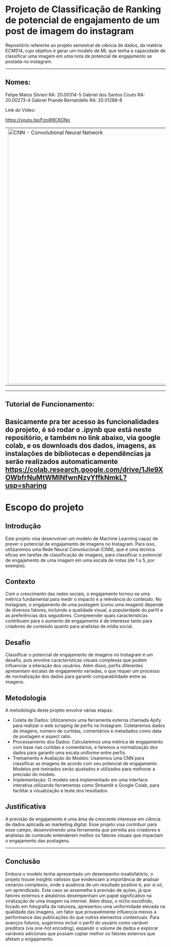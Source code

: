 # Projeto de Classificação de Ranking de potencial de engajamento de um post de imagem do instagram 

Repositório referente ao projeto semestral de ciência de dados, da matéria ECM514, cujo objetivo é gerar um modelo de ML que tenha a capacidade de classificar uma imagem em uma nota de potencial de engajamento se postada no instagram.

---
## Nomes:
Felipe Matos Silvieri       RA: 20.00314-5
Gabriel dos Santos Couto    RA: 20.00273-4
Gabriel Prande Bernardello  RA: 20.01288-8

Link do Vídeo:

https://youtu.be/Fzoi89C6ONo

<table>
  <tr>
    <td>
      <img src="https://miro.medium.com/v2/resize:fit:828/format:webp/1*HMP8TthpVRljInDPoNHS5A.jpeg" alt="CNN - Convolutional Neural Network" width="800">
    </td>
    <td>
      <img src="https://upload.wikimedia.org/wikipedia/commons/thumb/9/95/Instagram_logo_2022.svg/225px-Instagram_logo_2022.svg.png" alt="Instagram Logo" width="200">
    </td>
  </tr>
</table>

---
## Tutorial de Funcionamento:
Basicamente pra ter acesso às funcionalidades do projeto, é só rodar o .ipynb que está neste repositório, e também no link abaixo, via google colab, e os downloads dos dados, imagens, as instalações de bibliotecas e dependências ja serão realizados automaticamente
https://colab.research.google.com/drive/1Jle9XOWbfrNuMtWMINfwnNzyYffkNmkL?usp=sharing
---
# Escopo do projeto

## Introdução

Este projeto visa desenvolver um modelo de Machine Learning capaz de prever o potencial de engajamento de imagens no Instagram. Para isso, utilizaremos uma Rede Neural Convolucional (CNN), que é uma técnica eficaz em tarefas de classificação de imagens, para classificar o potencial de engajamento de uma imagem em uma escala de notas (de 1 a 5, por exemplo).

## Contexto

Com o crescimento das redes sociais, o engajamento tornou-se uma métrica fundamental para medir o impacto e a relevância do conteúdo. No Instagram, o engajamento de uma postagem (como uma imagem) depende de diversos fatores, incluindo a qualidade visual, a popularidade do perfil e as preferências dos seguidores. Compreender quais características contribuem para o aumento de engajamento é de interesse tanto para criadores de conteúdo quanto para analistas de mídia social.

## Desafio

Classificar o potencial de engajamento de imagens no Instagram é um desafio, pois envolve características visuais complexas que podem influenciar a interação dos usuários. Além disso, perfis diferentes apresentam escalas de engajamento variadas, o que requer um processo de normalização dos dados para garantir comparabilidade entre as imagens.

## Metodologia

A metodologia deste projeto envolve várias etapas:

- Coleta de Dados: Utilizaremos uma ferramenta externa chamada Apify para realizar o web scraping de perfis no Instagram. Coletaremos dados de imagens, número de curtidas, comentários e metadados como data de postagem e aspect ratio.
- Processamento dos Dados: Calcularemos uma métrica de engajamento com base nas curtidas e comentários, e faremos a normalização dos dados para garantir uma escala uniforme entre perfis.
- Treinamento e Avaliação do Modelo: Usaremos uma CNN para classificar as imagens de acordo com seu potencial de engajamento. Modelos pré-treinados serão ajustados e utilizados para melhorar a precisão do modelo.
- Implementação: O modelo será implementado em uma interface interativa utilizando ferramentas como Streamlit e Google Colab, para facilitar a visualização e teste dos resultados.

## Justificativa

A previsão de engajamento é uma área de crescente interesse em ciência de dados aplicada ao marketing digital. Esse projeto visa contribuir para esse campo, desenvolvendo uma ferramenta que permita aos criadores e analistas de conteúdo entenderem melhor os fatores visuais que impactam o engajamento das postagens.

----
## Conclusão

Embora o modelo tenha apresentado um desempenho insatisfatório, o projeto trouxe insights valiosos que evidenciam a importância de analisar cenários complexos, onde a ausência de um resultado positivo é, por si só, um aprendizado. Este caso se assemelha à previsão de ações, já que fatores externos e aleatórios desempenham um papel significativo na viralização de uma imagem na internet. Além disso, o nicho escolhido, focado em fotografia da natureza, apresentou uma uniformidade elevada na qualidade das imagens, um fator que provavelmente influencia menos a performance das publicações do que outros elementos contextuais. Para avanços futuros, sugerimos incluir o perfil do usuário como variável preditora (via one-hot encoding), expandir o volume de dados e explorar variáveis adicionais que possam captar melhor os fatores externos que afetam o engajamento.
